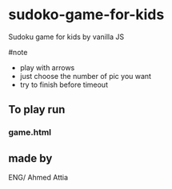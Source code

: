 # sudoko-game-for-kids
Sudoku game for kids by vanilla JS 

#note
* play with arrows 
* just choose the number of pic you want 
* try to finish before timeout

## To play run
### game.html

## made by
ENG/ Ahmed Attia
